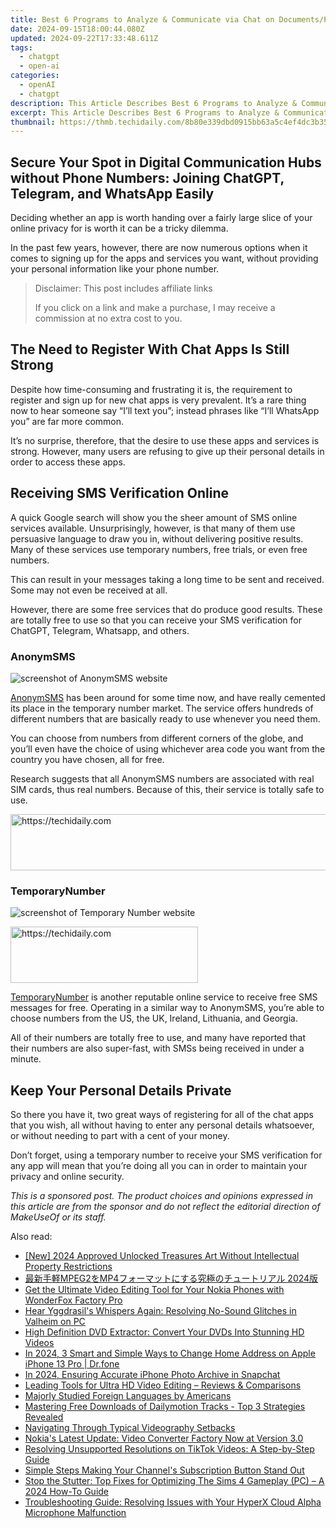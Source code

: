 ```yaml
---
title: Best 6 Programs to Analyze & Communicate via Chat on Documents/PDFs
date: 2024-09-15T18:00:44.080Z
updated: 2024-09-22T17:33:48.611Z
tags:
  - chatgpt
  - open-ai
categories:
  - openAI
  - chatgpt
description: This Article Describes Best 6 Programs to Analyze & Communicate via Chat on Documents/PDFs
excerpt: This Article Describes Best 6 Programs to Analyze & Communicate via Chat on Documents/PDFs
thumbnail: https://thmb.techidaily.com/8b80e339dbd0915bb63a5c4ef4dc3b35128d5a8fefa5d8cd2d10ef2a2fa6ce03.jpg
---
```


## Secure Your Spot in Digital Communication Hubs without Phone Numbers: Joining ChatGPT, Telegram, and WhatsApp Easily

 Deciding whether an app is worth handing over a fairly large slice of your online privacy for is worth it can be a tricky dilemma.

 In the past few years, however, there are now numerous options when it comes to signing up for the apps and services you want, without providing your personal information like your phone number.

>  Disclaimer: This post includes affiliate links
>
>  If you click on a link and make a purchase, I may receive a commission at no extra cost to you.
>

## The Need to Register With Chat Apps Is Still Strong

 Despite how time-consuming and frustrating it is, the requirement to register and sign up for new chat apps is very prevalent. It’s a rare thing now to hear someone say “I’ll text you”; instead phrases like “I’ll WhatsApp you” are far more common.

 It’s no surprise, therefore, that the desire to use these apps and services is strong. However, many users are refusing to give up their personal details in order to access these apps.

## Receiving SMS Verification Online

 A quick Google search will show you the sheer amount of SMS online services available. Unsurprisingly, however, is that many of them use persuasive language to draw you in, without delivering positive results. Many of these services use temporary numbers, free trials, or even free numbers.

 This can result in your messages taking a long time to be sent and received. Some may not even be received at all.

 However, there are some free services that do produce good results. These are totally free to use so that you can receive your SMS verification for ChatGPT, Telegram, Whatsapp, and others.

### AnonymSMS

![screenshot of AnonymSMS website](https://static1.makeuseofimages.com/wordpress/wp-content/uploads/2023/06/sms-anonymsms.jpg)

[AnonymSMS](https://anonymsms.com/) has been around for some time now, and have really cemented its place in the temporary number market. The service offers hundreds of different numbers that are basically ready to use whenever you need them.

 You can choose from numbers from different corners of the globe, and you’ll even have the choice of using whichever area code you want from the country you have chosen, all for free.

 Research suggests that all AnonymSMS numbers are associated with real SIM cards, thus real numbers. Because of this, their service is totally safe to use.

<!-- affiliate ads begin -->
<a href="https://appsumo.8odi.net/c/5597632/2123731/7443" target="_top" id="2123731">
  <img src="//a.impactradius-go.com/display-ad/7443-2123731" border="0" alt="https://techidaily.com" width="728" height="90"/>
</a>
<img height="0" width="0" src="https://appsumo.8odi.net/i/5597632/2123731/7443" style="position:absolute;visibility:hidden;" border="0" />
<!-- affiliate ads end -->

### TemporaryNumber

![screenshot of Temporary Number website](https://static1.makeuseofimages.com/wordpress/wp-content/uploads/2023/06/sms-temporary-number.jpeg)

<!-- affiliate ads begin -->
<a href="https://aligracehair.sjv.io/c/5597632/1885928/19272" target="_top" id="1885928">
  <img src="//a.impactradius-go.com/display-ad/19272-1885928" border="0" alt="https://techidaily.com" width="300" height="90"/>
</a>
<img height="0" width="0" src="https://aligracehair.sjv.io/i/5597632/1885928/19272" style="position:absolute;visibility:hidden;" border="0" />
<!-- affiliate ads end -->

[TemporaryNumber](https://temporarynumber.com/) is another reputable online service to receive free SMS messages for free. Operating in a similar way to AnonymSMS, you’re able to choose numbers from the US, the UK, Ireland, Lithuania, and Georgia.

 All of their numbers are totally free to use, and many have reported that their numbers are also super-fast, with SMSs being received in under a minute.

## Keep Your Personal Details Private

 So there you have it, two great ways of registering for all of the chat apps that you wish, all without having to enter any personal details whatsoever, or without needing to part with a cent of your money.

 Don’t forget, using a temporary number to receive your SMS verification for any app will mean that you’re doing all you can in order to maintain your privacy and online security.

 _This is a sponsored post. The product choices and opinions expressed in this article are from the sponsor and do not reflect the editorial direction of MakeUseOf or its staff._

<ins class="adsbygoogle"
     style="display:block"
     data-ad-format="autorelaxed"
     data-ad-client="ca-pub-7571918770474297"
     data-ad-slot="1223367746"></ins>

<ins class="adsbygoogle"
     style="display:block"
     data-ad-client="ca-pub-7571918770474297"
     data-ad-slot="8358498916"
     data-ad-format="auto"
     data-full-width-responsive="true"></ins>

<span class="atpl-alsoreadstyle">Also read:</span>
<div><ul>
<li><a href="https://fox-glue.techidaily.com/new-2024-approved-unlocked-treasures-art-without-intellectual-property-restrictions/"><u>[New] 2024 Approved Unlocked Treasures Art Without Intellectual Property Restrictions</u></a></li>
<li><a href="https://tech-hub.techidaily.com/mpeg2mp4-2024/"><u>最新手軽MPEG2をMP4フォーマットにする究極のチュートリアル 2024版</u></a></li>
<li><a href="https://tech-hub.techidaily.com/get-the-ultimate-video-editing-tool-for-your-nokia-phones-with-wonderfox-factory-pro/"><u>Get the Ultimate Video Editing Tool for Your Nokia Phones with WonderFox Factory Pro</u></a></li>
<li><a href="https://sound-issues.techidaily.com/hear-yggdrasils-whispers-again-resolving-no-sound-glitches-in-valheim-on-pc/"><u>Hear Yggdrasil's Whispers Again: Resolving No-Sound Glitches in Valheim on PC</u></a></li>
<li><a href="https://tech-hub.techidaily.com/high-definition-dvd-extractor-convert-your-dvds-into-stunning-hd-videos/"><u>High Definition DVD Extractor: Convert Your DVDs Into Stunning HD Videos</u></a></li>
<li><a href="https://iphone-location.techidaily.com/in-2024-3-smart-and-simple-ways-to-change-home-address-on-apple-iphone-13-pro-drfone-by-drfone-virtual-ios/"><u>In 2024, 3 Smart and Simple Ways to Change Home Address on Apple iPhone 13 Pro | Dr.fone</u></a></li>
<li><a href="https://snapchat-videos.techidaily.com/in-2024-ensuring-accurate-iphone-photo-archive-in-snapchat/"><u>In 2024, Ensuring Accurate iPhone Photo Archive in Snapchat</u></a></li>
<li><a href="https://tech-hub.techidaily.com/leading-tools-for-ultra-hd-video-editing-reviews-and-comparisons/"><u>Leading Tools for Ultra HD Video Editing – Reviews & Comparisons</u></a></li>
<li><a href="https://mondly-stories.techidaily.com/majorly-studied-foreign-languages-by-americans/"><u>Majorly Studied Foreign Languages by Americans</u></a></li>
<li><a href="https://tech-hub.techidaily.com/mastering-free-downloads-of-dailymotion-tracks-top-3-strategies-revealed/"><u>Mastering Free Downloads of Dailymotion Tracks - Top 3 Strategies Revealed</u></a></li>
<li><a href="https://data-wizards.techidaily.com/navigating-through-typical-videography-setbacks/"><u>Navigating Through Typical Videography Setbacks</u></a></li>
<li><a href="https://tech-hub.techidaily.com/nokias-latest-update-video-converter-factory-now-at-version-30/"><u>Nokia's Latest Update: Video Converter Factory Now at Version 3.0</u></a></li>
<li><a href="https://tech-hub.techidaily.com/resolving-unsupported-resolutions-on-tiktok-videos-a-step-by-step-guide/"><u>Resolving Unsupported Resolutions on TikTok Videos: A Step-by-Step Guide</u></a></li>
<li><a href="https://youtube-lab.techidaily.com/e-steps-making-your-channels-subscription-button-stand-out/"><u>Simple Steps Making Your Channel's Subscription Button Stand Out</u></a></li>
<li><a href="https://win-solutions.techidaily.com/stop-the-stutter-top-fixes-for-optimizing-the-sims-4-gameplay-pc-a-2024-how-to-guide/"><u>Stop the Stutter: Top Fixes for Optimizing The Sims 4 Gameplay (PC) – A 2024 How-To Guide</u></a></li>
<li><a href="https://sound-issues.techidaily.com/troubleshooting-guide-resolving-issues-with-your-hyperx-cloud-alpha-microphone-malfunction/"><u>Troubleshooting Guide: Resolving Issues with Your HyperX Cloud Alpha Microphone Malfunction</u></a></li>
</ul></div>

